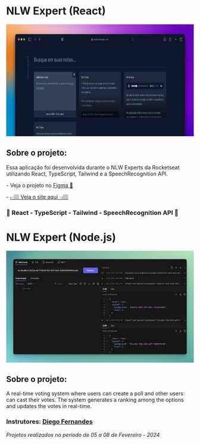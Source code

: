 <h1>NLW Expert (React)</h1>
<div align='center'>
    <img height='300' src="https://github.com/carlos09v/NLWs_Rocketseat/blob/main/14_nlwExpert/react_notes/src/assets/cover.png?raw=true" alt="NLW_Expert_ReactCover">
</div>
<h2>Sobre o projeto:</h2>
<p>Essa aplicação foi desenvolvida durante o NLW Experts da Rocketseat utilizando React, TypeScript, Tailwind e a SpeechRecognition API.</p>
<p>- Veja o projeto no <a href='https://www.figma.com/community/file/1336456128647909148/nlw-expert-notes'>Figma 🔖</a> </p>
<p>- <a href="https://nlw-expert-notes-react-carlos09v.vercel.app" target="_blank">👉🏽 Veja o site aqui 👈🏽</a></p>
<h3>💜 React - TypeScript - Tailwind - SpeechRecognition API 💜</h3>

<h1>NLW Expert (Node.js)</h1>
<div align='center'>
    <img height='300' src="https://github.com/carlos09v/NLWs_Rocketseat/blob/main/14_nlwExpert/node_polls/src/assets/cover.png?raw=true" alt="NLW_Expert_NodeCover">
</div>
<h2>Sobre o projeto:</h2>
<p>A real-time voting system where users can create a poll and other users can cast their votes. The system generates a ranking among the options and updates the votes in real-time.</p>

<h3>Instrutores: <a href='https://github.com/diego3g'>Diego Fernandes</a></h3>
<i>Projetos realizados no período de 05 a 08 de Fevereiro - 2024</i>
